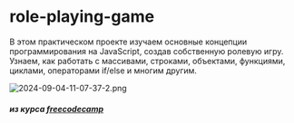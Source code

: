 # role-playing-game 
В этом практическом проекте изучаем основные концепции программирования на JavaScript,
создав собственную ролевую игру. Узнаем, как работать с массивами, строками, объектами, функциями, циклами, операторами if/else и многим другим.

![2024-09-04-11-07-37-2.png](https://i.postimg.cc/Zqv1DdkN/2024-09-04-11-07-37-2.png)

##### из курса [freecodecamp](https://www.freecodecamp.org/learn/javascript-algorithms-and-data-structures-v8/)